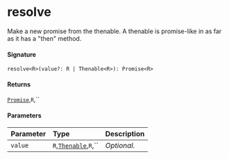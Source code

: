 # resolve<R>

Make a new promise from the thenable. 
A thenable is promise-like in as far as it has a "then" method.

#### Signature
`resolve<R>(value?: R | Thenable<R>): Promise<R>`

#### Returns
[`Promise`](promise.md),`R`,``


#### Parameters


| Parameter	   | Type    | Description |
|:-------------|:---------------|:------------|
| `value`    | `R`,[`Thenable`](thenable.md),`R`,`` | _Optional._ |

